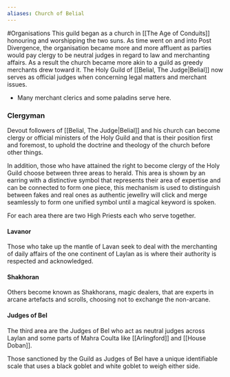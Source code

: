 ```yaml
---
aliases: Church of Belial
---
```


#Organisations 
This guild began as a church in [[The Age of Conduits]] honouring and worshipping the two suns. As time went on and into Post Divergence, the organisation became more and more affluent as parties would pay clergy to be neutral judges in regard to law and merchanting affairs. As a result the church became more akin to a guild as greedy merchants drew toward it. The Holy Guild of [[Belial, The Judge|Belial]] now serves as official judges when concerning legal matters and merchant issues.

- Many merchant clerics and some paladins serve here.

### Clergyman
Devout followers of [[Belial, The Judge|Belial]] and his church can become clergy or official ministers of the Holy Guild and that is their position first and foremost, to uphold the doctrine and theology of the church before other things.

In addition, those who have attained the right to become clergy of the Holy Guild choose between three areas to herald. This area is shown by an earring with a distinctive symbol that represents their area of expertise and can be connected to form one piece, this mechanism is used to distinguish between fakes and real ones as authentic jewellry will click and merge seamlessly to form one unified symbol until a magical keyword is spoken.

For each area there are two High Priests each who serve together.

#### Lavanor
Those who take up the mantle of Lavan seek to deal with the merchanting of daily affairs of the one continent of Laylan as is where their authority is respected and acknowledged.

#### Shakhoran
Others become known as Shakhorans, magic dealers, that are experts in arcane artefacts and scrolls, choosing not to exchange the non-arcane.

#### Judges of Bel
The third area are the Judges of Bel who act as neutral judges across Laylan and some parts of Mahra Coulta like [[Arlingford]] and [[House Doban]]. 

Those sanctioned by the Guild as Judges of Bel have a unique identifiable scale that uses a black goblet and white goblet to weigh either side.